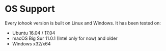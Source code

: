 # OS Support
Every iohook version is built on Linux and Windows. It has been tested on:

- Ubuntu 16.04 / 17.04
- macOS Big Sur 11.0.1 (Intel only for now) and older
- Windows x32/x64

